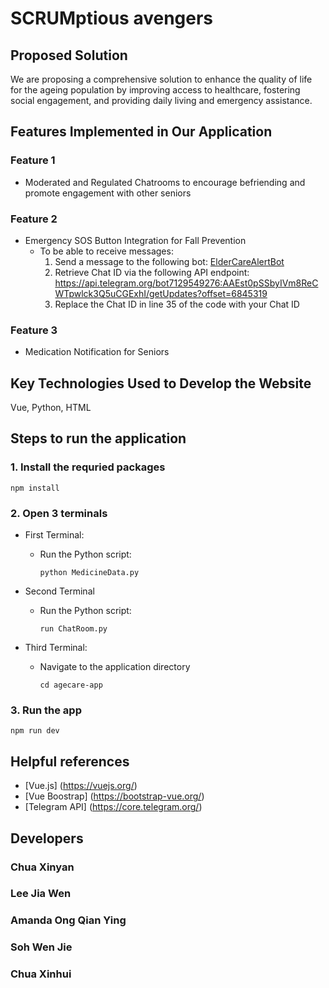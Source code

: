 # SCRUMptious avengers

## Proposed Solution
We are proposing a comprehensive solution to enhance the quality of life for the ageing population by improving access to healthcare, fostering social engagement, and providing daily living and emergency assistance. 

## Features Implemented in Our Application
### Feature 1
- Moderated and Regulated Chatrooms to encourage befriending and promote engagement with other seniors

### Feature 2
- Emergency SOS Button Integration for Fall Prevention
  - To be able to receive messages:
    1. Send a message to the following bot: [ElderCareAlertBot](https://t.me/ElderCareAlertBot)
    2. Retrieve Chat ID via the following API endpoint: https://api.telegram.org/bot7129549276:AAEst0pSSbyIVm8ReCWTpwlck3Q5uCGExhI/getUpdates?offset=6845319
    3. Replace the Chat ID in line 35 of the code with your Chat ID

### Feature 3
- Medication Notification for Seniors

## Key Technologies Used to Develop the Website
Vue, Python, HTML

## Steps to run the application
### 1. Install the requried packages
```
npm install
```

### 2. Open 3 terminals

* First Terminal:
  * Run the Python script:
    ```
    python MedicineData.py
    ```

* Second Terminal
  * Run the Python script:
    ```
    run ChatRoom.py
    ```
* Third Terminal:
  * Navigate to the application directory
    ```
    cd agecare-app
    ```

### 3. Run the app
    npm run dev

## Helpful references
- [Vue.js] (https://vuejs.org/)
- [Vue Boostrap] (https://bootstrap-vue.org/)
- [Telegram API] (https://core.telegram.org/)

## Developers
### Chua Xinyan
### Lee Jia Wen
### Amanda Ong Qian Ying
### Soh Wen Jie
### Chua Xinhui

